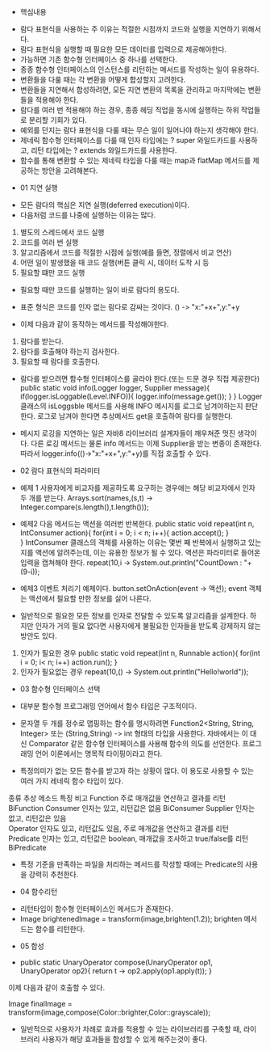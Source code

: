 * 핵심내용
- 람다 표현식을 사용하는 주 이유는 적절한 시점까지 코드와 실행을 지연하기 위해서다.
- 람다 표현식을 실행할 때 필요한 모든 데이터를 입력으로 제공해야한다.
- 가능하면 기존 함수형 인터페이스 중 하나를 선택한다.
- 종종 함수형 인터페이스의 인스턴스를 리턴하는 메서드를 작성하는 일이 유용하다.
- 변환들을 다룰 때는 각 변환을 어떻게 합성할지 고려한다.
- 변환들을 지연해서 합성하려면, 모든 지연 변환의 목록을 관리하고 마지막에는 변환들을 적용해야 한다.
- 람다를 여러 번 적용해야 하는 경우, 종종 헤딩 직업을 동시에 실행하는 하위 작업들로 분리할 기회가 있다.
- 예외를 던지는 람다 표현식을 다룰 때는 무슨 일이 일어나야 하는지 생각해야 한다.
- 제네릭 함수형 인터페이스를 다룰 때 인자 타입에는 ? super 와일드카드를 사용하고, 리턴 타입에는 ? extends 와일드카드를 사용한다.
- 함수를 통해 변환할 수 있는 제네릭 타입을 다룰 때는 map과 flatMap 메서드를 제공하는 방안을 고려해본다.

* 01 지연 실행
- 모든 람다의 핵심은 지연 실행(deferred execution)이다.
- 다음처럼 코드를 나중에 실행하는 이유는 많다.
1. 별도의 스레드에서 코드 실행
2. 코드를 여러 번 실행
3. 알고리즘에서 코드를 적절한 시점에 실행(예를 들면, 정렬에서 비교 연산)
4. 어떤 일이 발생했을 때 코드 실행(버튼 클릭 시, 데이터 도착 시 등
5. 필요할 떄만 코드 실행

- 필요할 때만 코드를 실행하는 일이 바로 람다의 용도다. 
- 표준 형식은 코드를 인자 없는 람다로 감싸는 것이다.
() -> "x:"+x+",y:"+y

- 이제 다음과 같이 동작하는 메서드를 작성해야한다.
1. 람다를 받는다.
2. 람다를 호출해야 하는지 검사한다.
3. 필요할 때 람다를 호출한다.

- 람다를 받으려면 함수형 인터페이스를 골라야 한다.(또는 드문 경우 직접 제공한다)
public static void info(Logger logger, Supplier<String> message){
    if(logger.isLoggable(Level.INFO)){
        logger.info(message.get());
    }
} 
Logger 클래스의 isLoggsble 메서드를 사용해 INFO 메시지를 로그로 남겨야하는지 판단한다.
로그로 남겨야 한다면 추상메서드 get을 호출하여 람다를 실행한다.

- 메시지 로깅을 지연하는 일은 자바8 라이브러리 설계자들이 깨우쳐준 멋진 생각이다.
다른 로깅 메서드는 물론 info 메서드는 이제 Supplier<String>을 받는 변종이 존재한다.
따라서 logger.info(()->"x:"+x+",y:"+y)를 직접 호출할 수 있다.

* 02 람다 표현식의 파라미터
- 예제 1
사용자에게 비교자를 제공하도록 요구하는 경우에는 해당 비교자에서 인자 두 개를 받는다.
Arrays.sort(names,(s,t) -> Integer.compare(s.length(),t.length()));

- 예제2
다음 메서드는 액션을 여러번 반복한다.
public static void repeat(int n, IntConsumer action){
    for(int i = 0; i < n; i++){
        action.accept();
    }  
}
IntConsumer 클래스의 객체를 사용하는 이유는 몇번 째 반복에서 실행하고 있는지를 액션에 알려주는데,
이는 유용한 정보가 될 수 있다. 액션은 파라미터로 들어온 입력을 캡쳐해야 한다.
repeat(10,i -> System.out.println("CountDown : "+ (9-i));

- 예제3
이벤트 처리기 예제이다.
button.setOnAction(event -> 액션);
event 객체는 액션에서 필요할 만한 정보를 실어 나른다.

- 일반적으로 필요한 모든 정보를 인자로 전달할 수 있도록 알고리즘을 설계한다.
하지만 인자가 거의 필요 없다면 사용자에게 불필요한 인자들을 받도록 강제하지 않는 방안도 있다.
1. 인자가 필요한 경우
public static void repeat(int n, Runnable action){
    for(int i = 0; i< n; i++) action.run(); 
}
2. 인자가 필요없는 경우
repeat(10,() -> System.out.println("Hello!world"));

* 03 함수형 인터페이스 선택
- 대부분 함수형 프로그래밍 언어에서 함수 타입은 구조적이다.
- 문자열 두 개를 정수로 맵핑하는 함수를 명시하려면 Function2<String, String, Integer> 
또는 (String,String) -> int 형태의 타입을 사용한다.
자바에서는 이 대신 Comparator<String> 같은 함수형 인터페이스를 사용해 함수의 의도를 선언한다. 
프로그래밍 언어 이론에서는 명목적 타이핑이라고 한다.

- 특정의미가 없는 모든 함수를 받고자 하는 상황이 많다. 이 용도로 사용할 수 있는 여러 가지 레네릭 함수 타입이 있다.

종류	        추상 메소드 특징	                                        비고
Function	주로 매개값을 연산하고 결과를 리턴	                            BiFunction
Consumer	인자는 있고, 리턴값은 없음	                                BiConsumer
Supplier	인자는 없고, 리턴값은 있음	 
Operator	인자도 있고, 리턴값도 있음, 주로 매개값을 연산하고 결과를 리턴	 
Predicate	인자는 있고, 리턴값은 boolean, 매개값을 조사하고 true/false를 리턴	BiPredicate

- 특정 기준을 만족하는 파일을 처리하는 메서드를 작성할 때에는 Predicate의 사용을 강력히 추천한다.

* 04 함수리턴
- 리턴타입이 함수형 인터페이스인 메서드가 존재한다.
- Image brightenedImage = transform(image,brighten(1.2));
brighten 메서드는 함수를 리턴한다. 

* 05 합성
- public static <T> UnaryOperator<T> compose(UnaryOperator<T> op1, UnaryOperator<T> op2){
    return t -> op2.apply(op1.apply(t));
}

이제 다음과 같이 호출할 수 있다.

Image finalImage = transform(image,compose(Color::brighter,Color::grayscale));

- 일반적으로 사용자가 차례로 효과를 적용할 수 있는 라이브러리를 구축할 때, 라이브러리 사용자가 해당 효과들을 합성할 수 있게
해주는것이 좋다.



                                                                
                                                                                                                                                                                                     